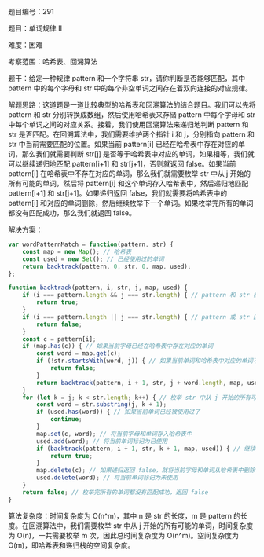 题目编号：291

题目：单词规律 II

难度：困难

考察范围：哈希表、回溯算法

题干：给定一种规律 pattern 和一个字符串 str，请你判断是否能够匹配，其中 pattern 中的每个字母和 str 中的每个非空单词之间存在着双向连接的对应规律。

解题思路：这道题是一道比较典型的哈希表和回溯算法的结合题目。我们可以先将 pattern 和 str 分别转换成数组，然后使用哈希表来存储 pattern 中每个字母和 str 中每个单词之间的对应关系。接着，我们使用回溯算法来递归地判断 pattern 和 str 是否匹配。在回溯算法中，我们需要维护两个指针 i 和 j，分别指向 pattern 和 str 中当前需要匹配的位置。如果当前 pattern[i] 已经在哈希表中存在对应的单词，那么我们就需要判断 str[j] 是否等于哈希表中对应的单词，如果相等，我们就可以继续递归地匹配 pattern[i+1] 和 str[j+1]，否则就返回 false。如果当前 pattern[i] 在哈希表中不存在对应的单词，那么我们就需要枚举 str 中从 j 开始的所有可能的单词，然后将 pattern[i] 和这个单词存入哈希表中，然后递归地匹配 pattern[i+1] 和 str[j+1]。如果递归返回 false，我们就需要将哈希表中的 pattern[i] 和对应的单词删除，然后继续枚举下一个单词。如果枚举完所有的单词都没有匹配成功，那么我们就返回 false。

解决方案：

```javascript
var wordPatternMatch = function(pattern, str) {
    const map = new Map(); // 哈希表
    const used = new Set(); // 已经使用过的单词
    return backtrack(pattern, 0, str, 0, map, used);
};

function backtrack(pattern, i, str, j, map, used) {
    if (i === pattern.length && j === str.length) { // pattern 和 str 都匹配完了
        return true;
    }
    if (i === pattern.length || j === str.length) { // pattern 或 str 匹配完了，但另一个还没匹配完
        return false;
    }
    const c = pattern[i];
    if (map.has(c)) { // 如果当前字母已经在哈希表中存在对应的单词
        const word = map.get(c);
        if (!str.startsWith(word, j)) { // 如果当前单词和哈希表中对应的单词不相等
            return false;
        }
        return backtrack(pattern, i + 1, str, j + word.length, map, used); // 继续匹配下一个字母和单词
    }
    for (let k = j; k < str.length; k++) { // 枚举 str 中从 j 开始的所有可能的单词
        const word = str.substring(j, k + 1);
        if (used.has(word)) { // 如果当前单词已经被使用过了
            continue;
        }
        map.set(c, word); // 将当前字母和单词存入哈希表中
        used.add(word); // 将当前单词标记为已使用
        if (backtrack(pattern, i + 1, str, k + 1, map, used)) { // 继续匹配下一个字母和单词
            return true;
        }
        map.delete(c); // 如果递归返回 false，就将当前字母和单词从哈希表中删除
        used.delete(word); // 将当前单词标记为未使用
    }
    return false; // 枚举完所有的单词都没有匹配成功，返回 false
}
```

算法复杂度：时间复杂度为 O(n^m)，其中 n 是 str 的长度，m 是 pattern 的长度。在回溯算法中，我们需要枚举 str 中从 j 开始的所有可能的单词，时间复杂度为 O(n)，一共需要枚举 m 次，因此总时间复杂度为 O(n^m)。空间复杂度为 O(m)，即哈希表和递归栈的空间复杂度。